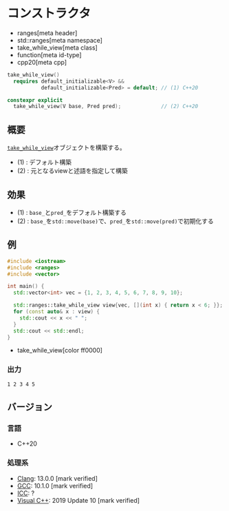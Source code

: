 # コンストラクタ
* ranges[meta header]
* std::ranges[meta namespace]
* take_while_view[meta class]
* function[meta id-type]
* cpp20[meta cpp]

```cpp
take_while_view()
  requires default_initializable<V> &&
           default_initializable<Pred> = default; // (1) C++20

constexpr explicit
  take_while_view(V base, Pred pred);             // (2) C++20
```

## 概要

[`take_while_view`](../take_while_view.md)オブジェクトを構築する。

- (1) : デフォルト構築
- (2) : 元となるviewと述語を指定して構築

## 効果

- (1) : `base_`と`pred_`をデフォルト構築する
- (2) : `base_`を`std::move(base)`で、`pred_`を`std::move(pred)`で初期化する

## 例
```cpp example
#include <iostream>
#include <ranges>
#include <vector>

int main() {
  std::vector<int> vec = {1, 2, 3, 4, 5, 6, 7, 8, 9, 10};

  std::ranges::take_while_view view{vec, [](int x) { return x < 6; }};
  for (const auto& x : view) {
    std::cout << x << " ";
  }
  std::cout << std::endl;
}
```
* take_while_view[color ff0000]

### 出力
```
1 2 3 4 5 
```

## バージョン
### 言語
- C++20

### 処理系
- [Clang](/implementation.md#clang): 13.0.0 [mark verified]
- [GCC](/implementation.md#gcc): 10.1.0 [mark verified]
- [ICC](/implementation.md#icc): ?
- [Visual C++](/implementation.md#visual_cpp): 2019 Update 10 [mark verified]